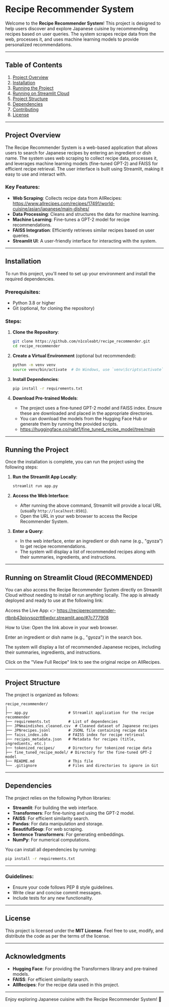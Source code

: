 # Recipe Recommender System

Welcome to the **Recipe Recommender System**! This project is designed to help users discover and explore Japanese cuisine by recommending recipes based on user queries. The system scrapes recipe data from the web, processes it, and uses machine learning models to provide personalized recommendations.

---

## Table of Contents

1. [Project Overview](#project-overview)
2. [Installation](#installation)
3. [Running the Project](#running-the-project)
4. [Running on Streamlit Cloud](#running-on-streamlit-cloud)
5. [Project Structure](#project-structure)
6. [Dependencies](#dependencies)
7. [Contributing](#contributing)
8. [License](#license)

---

## Project Overview

The Recipe Recommender System is a web-based application that allows users to search for Japanese recipes by entering an ingredient or dish name. The system uses web scraping to collect recipe data, processes it, and leverages machine learning models (fine-tuned GPT-2) and FAISS for efficient recipe retrieval. The user interface is built using Streamlit, making it easy to use and interact with.

### Key Features:
- **Web Scraping**: Collects recipe data from AllRecipes: https://www.allrecipes.com/recipes/17491/world-cuisine/asian/japanese/main-dishes/ 
- **Data Processing**: Cleans and structures the data for machine learning.
- **Machine Learning**: Fine-tunes a GPT-2 model for recipe recommendations.
- **FAISS Integration**: Efficiently retrieves similar recipes based on user queries.
- **Streamlit UI**: A user-friendly interface for interacting with the system.

---

## Installation

To run this project, you'll need to set up your environment and install the required dependencies.

### Prerequisites:
- Python 3.8 or higher
- Git (optional, for cloning the repository)

### Steps:

1. **Clone the Repository**:
   ```bash
   git clone https://github.com/n1coleabt/recipe_recommender.git
   cd recipe_recommender
   ```

2. **Create a Virtual Environment** (optional but recommended):
   ```bash
   python -m venv venv
   source venv/bin/activate  # On Windows, use `venv\Scripts\activate`
   ```

3. **Install Dependencies**:
   ```bash
   pip install -r requirements.txt
   ```

4. **Download Pre-trained Models**:
   - The project uses a fine-tuned GPT-2 model and FAISS index. Ensure these are downloaded and placed in the appropriate directories.
   - You can download the models from the Hugging Face Hub or generate them by running the provided scripts.
   -  https://huggingface.co/nabt1/fine_tuned_recipe_model/tree/main   

---

## Running the Project

Once the installation is complete, you can run the project using the following steps:

1. **Run the Streamlit App Locally**:
   ```bash
   streamlit run app.py
   ```

2. **Access the Web Interface**:
   - After running the above command, Streamlit will provide a local URL (usually `http://localhost:8501`).
   - Open the URL in your web browser to access the Recipe Recommender System.

3. **Enter a Query**:
   - In the web interface, enter an ingredient or dish name (e.g., "gyoza") to get recipe recommendations.
   - The system will display a list of recommended recipes along with their summaries, ingredients, and instructions.

---

## Running on Streamlit Cloud (RECOMMENDED)
You can also access the Recipe Recommender System directly on Streamlit Cloud without needing to install or run anything locally. The app is already deployed and ready to use at the following link:

Access the Live App:
👉 https://reciperecommender-rtbnb43pivvsozrtt6wdxr.streamlit.app/#7c777908 

How to Use:
Open the link above in your web browser.

Enter an ingredient or dish name (e.g., "gyoza") in the search box.

The system will display a list of recommended Japanese recipes, including their summaries, ingredients, and instructions.

Click on the "View Full Recipe" link to see the original recipe on AllRecipes. 

---

## Project Structure

The project is organized as follows:

```
recipe_recommender/
│
├── app.py                  # Streamlit application for the recipe recommender
├── requirements.txt        # List of dependencies
├── JPNmaindishes_cleaned.csv  # Cleaned dataset of Japanese recipes
├── JPNrecipes.jsonl        # JSONL file containing recipe data
├── faiss_index.idx         # FAISS index for recipe retrieval
├── recipes_metadata.json   # Metadata for recipes (title, ingredients, etc.)
├── tokenized_recipes/      # Directory for tokenized recipe data
├── fine_tuned_recipe_model/ # Directory for the fine-tuned GPT-2 model
├── README.md               # This file
└── .gitignore              # Files and directories to ignore in Git
```

---

## Dependencies

The project relies on the following Python libraries:

- **Streamlit**: For building the web interface.
- **Transformers**: For fine-tuning and using the GPT-2 model.
- **FAISS**: For efficient similarity search.
- **Pandas**: For data manipulation and storage.
- **BeautifulSoup**: For web scraping.
- **Sentence Transformers**: For generating embeddings.
- **NumPy**: For numerical computations.

You can install all dependencies by running:
```bash
pip install -r requirements.txt
```

---

### Guidelines:
- Ensure your code follows PEP 8 style guidelines.
- Write clear and concise commit messages.
- Include tests for any new functionality.

---

## License

This project is licensed under the **MIT License**. Feel free to use, modify, and distribute the code as per the terms of the license.

---

## Acknowledgments

- **Hugging Face**: For providing the Transformers library and pre-trained models.
- **FAISS**: For efficient similarity search.
- **AllRecipes**: For the recipe data used in this project.

---

Enjoy exploring Japanese cuisine with the Recipe Recommender System! 🍜
